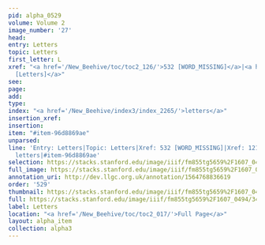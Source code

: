 ```yaml
---
pid: alpha_0529
volume: Volume 2
image_number: '27'
head: 
entry: Letters
topic: Letters
first_letter: L
xref: "<a href='/New_Beehive/toc/toc2_126/'>532 [WORD_MISSING]</a>|<a href='/New_Beehive/toc/toc2_236/'>1214
  [Letters]</a>"
see: 
page: 
add: 
type: 
index: "<a href='/New_Beehive/index3/index_2265/'>letters</a>"
insertion_xref: 
insertion: 
item: "#item-96d8869ae"
unparsed: 
line: 'Entry: Letters|Topic: Letters|Xref: 532 [WORD_MISSING]|Xref: 1214 [Letters]|Index:
  letters|#item-96d8869ae'
selection: https://stacks.stanford.edu/image/iiif/fm855tg5659%2F1607_0494/341,3352,3051,505/full/0/default.jpg
full_image: https://stacks.stanford.edu/image/iiif/fm855tg5659%2F1607_0494/full/full/0/default.jpg
annotation_uri: http://dev.llgc.org.uk/annotation/1564768836619
order: '529'
thumbnail: https://stacks.stanford.edu/image/iiif/fm855tg5659%2F1607_0494/341,3352,600,180/250,/0/default.jpg
full: https://stacks.stanford.edu/image/iiif/fm855tg5659%2F1607_0494/341,3352,3051,505/full/0/default.jpg
label: Letters
location: "<a href='/New_Beehive/toc/toc2_017/'>Full Page</a>"
layout: alpha_item
collection: alpha3
---
```

